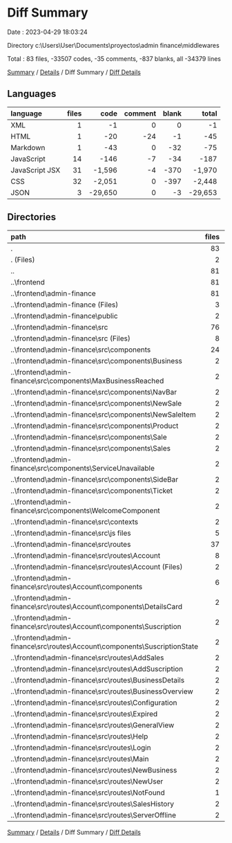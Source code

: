 # Diff Summary

Date : 2023-04-29 18:03:24

Directory c:\\Users\\User\\Documents\\proyectos\\admin finance\\middlewares

Total : 83 files,  -33507 codes, -35 comments, -837 blanks, all -34379 lines

[Summary](results.md) / [Details](details.md) / Diff Summary / [Diff Details](diff-details.md)

## Languages
| language | files | code | comment | blank | total |
| :--- | ---: | ---: | ---: | ---: | ---: |
| XML | 1 | -1 | 0 | 0 | -1 |
| HTML | 1 | -20 | -24 | -1 | -45 |
| Markdown | 1 | -43 | 0 | -32 | -75 |
| JavaScript | 14 | -146 | -7 | -34 | -187 |
| JavaScript JSX | 31 | -1,596 | -4 | -370 | -1,970 |
| CSS | 32 | -2,051 | 0 | -397 | -2,448 |
| JSON | 3 | -29,650 | 0 | -3 | -29,653 |

## Directories
| path | files | code | comment | blank | total |
| :--- | ---: | ---: | ---: | ---: | ---: |
| . | 83 | -33,507 | -35 | -837 | -34,379 |
| . (Files) | 2 | 35 | 0 | 14 | 49 |
| .. | 81 | -33,542 | -35 | -851 | -34,428 |
| ..\\frontend | 81 | -33,542 | -35 | -851 | -34,428 |
| ..\\frontend\\admin-finance | 81 | -33,542 | -35 | -851 | -34,428 |
| ..\\frontend\\admin-finance (Files) | 3 | -29,668 | 0 | -34 | -29,702 |
| ..\\frontend\\admin-finance\\public | 2 | -45 | -24 | -2 | -71 |
| ..\\frontend\\admin-finance\\src | 76 | -3,829 | -11 | -815 | -4,655 |
| ..\\frontend\\admin-finance\\src (Files) | 8 | -162 | -7 | -24 | -193 |
| ..\\frontend\\admin-finance\\src\\components | 24 | -803 | 0 | -191 | -994 |
| ..\\frontend\\admin-finance\\src\\components\\Business | 2 | -135 | 0 | -36 | -171 |
| ..\\frontend\\admin-finance\\src\\components\\MaxBusinessReached | 2 | -11 | 0 | -2 | -13 |
| ..\\frontend\\admin-finance\\src\\components\\NavBar | 2 | -179 | 0 | -46 | -225 |
| ..\\frontend\\admin-finance\\src\\components\\NewSale | 2 | -79 | 0 | -16 | -95 |
| ..\\frontend\\admin-finance\\src\\components\\NewSaleItem | 2 | -38 | 0 | -9 | -47 |
| ..\\frontend\\admin-finance\\src\\components\\Product | 2 | -64 | 0 | -15 | -79 |
| ..\\frontend\\admin-finance\\src\\components\\Sale | 2 | -68 | 0 | -11 | -79 |
| ..\\frontend\\admin-finance\\src\\components\\Sales | 2 | -28 | 0 | -7 | -35 |
| ..\\frontend\\admin-finance\\src\\components\\ServiceUnavailable | 2 | -12 | 0 | -5 | -17 |
| ..\\frontend\\admin-finance\\src\\components\\SideBar | 2 | -72 | 0 | -12 | -84 |
| ..\\frontend\\admin-finance\\src\\components\\Ticket | 2 | -13 | 0 | -6 | -19 |
| ..\\frontend\\admin-finance\\src\\components\\WelcomeComponent | 2 | -104 | 0 | -26 | -130 |
| ..\\frontend\\admin-finance\\src\\contexts | 2 | -6 | 0 | -9 | -15 |
| ..\\frontend\\admin-finance\\src\\js files | 5 | -62 | 0 | -24 | -86 |
| ..\\frontend\\admin-finance\\src\\routes | 37 | -2,796 | -4 | -567 | -3,367 |
| ..\\frontend\\admin-finance\\src\\routes\\Account | 8 | -248 | 0 | -39 | -287 |
| ..\\frontend\\admin-finance\\src\\routes\\Account (Files) | 2 | -72 | 0 | -11 | -83 |
| ..\\frontend\\admin-finance\\src\\routes\\Account\\components | 6 | -176 | 0 | -28 | -204 |
| ..\\frontend\\admin-finance\\src\\routes\\Account\\components\\DetailsCard | 2 | -51 | 0 | -7 | -58 |
| ..\\frontend\\admin-finance\\src\\routes\\Account\\components\\Suscription | 2 | -66 | 0 | -10 | -76 |
| ..\\frontend\\admin-finance\\src\\routes\\Account\\components\\SuscriptionState | 2 | -59 | 0 | -11 | -70 |
| ..\\frontend\\admin-finance\\src\\routes\\AddSales | 2 | -317 | 0 | -75 | -392 |
| ..\\frontend\\admin-finance\\src\\routes\\AddSuscription | 2 | -117 | -4 | -22 | -143 |
| ..\\frontend\\admin-finance\\src\\routes\\BusinessDetails | 2 | -265 | 0 | -69 | -334 |
| ..\\frontend\\admin-finance\\src\\routes\\BusinessOverview | 2 | -567 | 0 | -93 | -660 |
| ..\\frontend\\admin-finance\\src\\routes\\Configuration | 2 | -34 | 0 | -5 | -39 |
| ..\\frontend\\admin-finance\\src\\routes\\Expired | 2 | -31 | 0 | -7 | -38 |
| ..\\frontend\\admin-finance\\src\\routes\\GeneralView | 2 | -329 | 0 | -63 | -392 |
| ..\\frontend\\admin-finance\\src\\routes\\Help | 2 | -27 | 0 | -3 | -30 |
| ..\\frontend\\admin-finance\\src\\routes\\Login | 2 | -187 | 0 | -56 | -243 |
| ..\\frontend\\admin-finance\\src\\routes\\Main | 2 | -103 | 0 | -22 | -125 |
| ..\\frontend\\admin-finance\\src\\routes\\NewBusiness | 2 | -172 | 0 | -33 | -205 |
| ..\\frontend\\admin-finance\\src\\routes\\NewUser | 2 | -277 | 0 | -56 | -333 |
| ..\\frontend\\admin-finance\\src\\routes\\NotFound | 1 | -10 | 0 | -6 | -16 |
| ..\\frontend\\admin-finance\\src\\routes\\SalesHistory | 2 | -97 | 0 | -14 | -111 |
| ..\\frontend\\admin-finance\\src\\routes\\ServerOffline | 2 | -15 | 0 | -4 | -19 |

[Summary](results.md) / [Details](details.md) / Diff Summary / [Diff Details](diff-details.md)